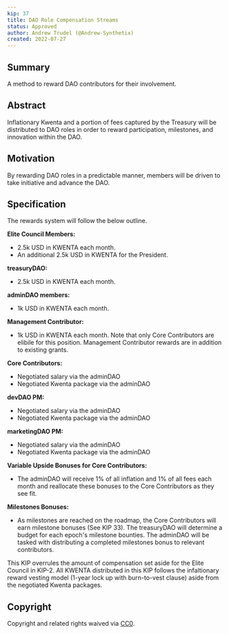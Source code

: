 ```yaml
---
kip: 37
title: DAO Role Compensation Streams 
status: Approved
author: Andrew Trudel (@Andrew-Synthetix)
created: 2022-07-27
---
```


## Summary

A method to reward DAO contributors for their involvement. 

## Abstract

Inflationary Kwenta and a portion of fees captured by the Treasury will be distributed to DAO roles in order to reward participation, milestones, and innovation within the DAO. 

## Motivation

By rewarding DAO roles in a predictable manner, members will be driven to take initiative and advance the DAO. 

## Specification

The rewards system will follow the below outline. 

**Elite Council Members:**
- 2.5k USD in KWENTA each month.
- An additional 2.5k USD in KWENTA for the President.

**treasuryDAO:**
- 2.5k USD in KWENTA each month.

**adminDAO members:**
- 1k USD in KWENTA each month.

**Management Contributor:**
- 1k USD in KWENTA each month.
Note that only Core Contributors are elibile for this position. Management Contributor rewards are in addition to existing grants. 

**Core Contributors:**
- Negotiated salary via the adminDAO 
- Negotiated Kwenta package via the adminDAO 

**devDAO PM:**
- Negotiated salary via the adminDAO
- Negotiated Kwenta package via the adminDAO

**marketingDAO PM:** 
- Negotiated salary via the adminDAO
- Negotiated Kwenta package via the adminDAO

**Variable Upside Bonuses for Core Contributors:**
- The adminDAO will receive 1% of all inflation and 1% of all fees each month and reallocate these bonuses to the Core Contributors as they see fit. 

**Milestones Bonuses:**
- As milestones are reached on the roadmap, the Core Contributors will earn milestone bonuses (See KIP 33). The treasuryDAO will determine a budget for each epoch's milestone bounties. The adminDAO will be tasked with distributing a completed milestones bonus to relevant contributors. 

This KIP overrules the amount of compensation set aside for the Elite Council in KIP-2. All KWENTA distributed in this KIP follows the infaltionary reward vesting model (1-year lock up with burn-to-vest clause) aside from the negotiated Kwenta packages. 

## Copyright

Copyright and related rights waived via [CC0](https://creativecommons.org/publicdomain/zero/1.0/).
